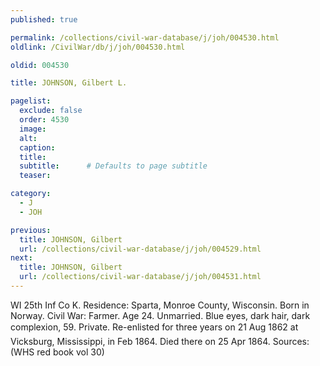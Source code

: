 ```yaml
---
published: true

permalink: /collections/civil-war-database/j/joh/004530.html
oldlink: /CivilWar/db/j/joh/004530.html

oldid: 004530

title: JOHNSON, Gilbert L.

pagelist:
  exclude: false
  order: 4530
  image: 
  alt:
  caption:
  title:
  subtitle:      # Defaults to page subtitle
  teaser:

category: 
  - J 
  - JOH

previous:
  title: JOHNSON, Gilbert
  url: /collections/civil-war-database/j/joh/004529.html  
next:
  title: JOHNSON, Gilbert
  url: /collections/civil-war-database/j/joh/004531.html   
---
```

WI 25th Inf Co K. Residence: Sparta, Monroe County, Wisconsin. Born in Norway. Civil War: Farmer. Age 24. Unmarried. Blue eyes, dark hair, dark complexion, 5&#146;9&#148;. Private. Re-enlisted for three years on 21 Aug 1862 at Vicksburg, Mississippi, in Feb 1864. Died there on 25 Apr 1864. Sources: (WHS red book vol 30)